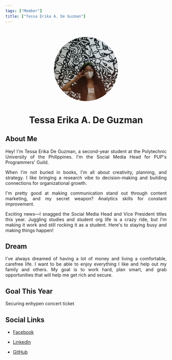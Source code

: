 ```yaml
---
tags: ["Member"]
title: ["Tessa Erika A. De Guzman"]
---
```


<TagLinks/>

<div align="center">
  <img src="../../images/asset.jpg" width="200" height="200" style="border-radius: 50%; margin-top: 25px;" />
</div>

<div align="center">
  <h1>Tessa Erika A. De Guzman</h1>
</div>

<div style="text-align: justify;">
  <h2>About Me</h2>
  <p>
Hey! I'm Tessa Erika De Guzman, a second-year student at the Polytechnic University of the Philippines. I'm the Social Media Head for PUP's Programmers' Guild.

When I'm not buried in books, I'm all about creativity, planning, and strategy. I like bringing a research vibe to decision-making and building connections for organizational growth.

I'm pretty good at making communication stand out through content marketing, and my secret weapon? Analytics skills for constant improvement.

Exciting news—I snagged the Social Media Head and Vice President titles this year. Juggling studies and student org life is a crazy ride, but I'm making it work and still rocking it as a student. Here's to staying busy and making things happen! 
</p>

  <h2>Dream</h2>
  <p>
  I've always dreamed of having a lot of money and living a comfortable, carefree life. I want to be able to enjoy everything I like and help out my family and others. My goal is to work hard, plan smart, and grab opportunities that will help me get rich and secure.
  </p>
  
  <h2>Goal This Year</h2>
  <p>
  Securing enhypen concert ticket
  </p>

  <h2>Social Links</h2>
  <ul>
    <li>
      <p>
        <a href="https://www.facebook.com/tessaerika.deguzman/">Facebook</a>
      </p>
    </li>
    <li>
      <p>
        <a href="https://www.linkedin.com/in/tessa-erika-d-53aa77265/">LinkedIn</a>
      </p>
    </li>
    <li>
      <p>
        <a href="https://github.com/AssetAkire">GitHub</a>
      </p>
    </li>
  </ul>
</div>